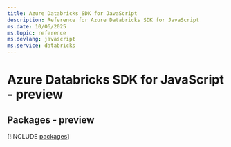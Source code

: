 ```yaml
---
title: Azure Databricks SDK for JavaScript
description: Reference for Azure Databricks SDK for JavaScript
ms.date: 10/06/2025
ms.topic: reference
ms.devlang: javascript
ms.service: databricks
---
```

# Azure Databricks SDK for JavaScript - preview
## Packages - preview
[!INCLUDE [packages](databricks-index.md)]